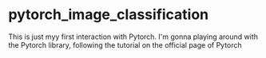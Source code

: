 # pytorch_image_classification
This is just myy first interaction with Pytorch.
I'm gonna playing around with the Pytorch library, following the tutorial on the official page of Pytorch
